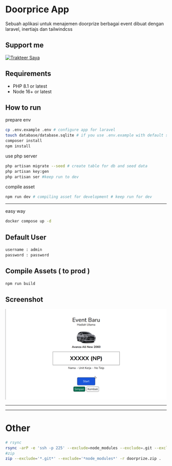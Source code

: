 # Doorprice App

Sebuah aplikasi untuk menajemen doorprize berbagai event dibuat dengan laravel, inertiajs dan tailwindcss

## Support me

<a href="https://trakteer.id/ajikamaludin" target="_blank"><img id="wse-buttons-preview" src="https://cdn.trakteer.id/images/embed/trbtn-blue-2.png" height="40" style="border:0px;height:40px;" alt="Trakteer Saya"></a>

## Requirements

-   PHP 8.1 or latest
-   Node 16+ or latest

## How to run

prepare env

```bash
cp .env.example .env # configure app for laravel
touch database/database.sqlite # if you use .env.example with default sqlite database
composer install
npm install
```

use php server

```bash
php artisan migrate --seed # create table for db and seed data
php artisan key:gen
php artisan ser #keep run to dev
```

compile asset

```bash
npm run dev # compiling asset for development # keep run for dev
```

<hr/>

easy way

```bash
docker compose up -d
```

## Default User

```bash
username : admin
password : password
```

## Compile Assets ( to prod )

```bash
npm run build
```

## Screenshot

![](screenshot1.gif?raw=true)

<hr/>
<hr/>

# Other

```bash
# rsync
rsync -arP -e 'ssh -p 225' --exclude=node_modules --exclude=.git --exclude=public/hot --exclude=public/uploads --exclude=database/database.sqlite --exclude=.env . arm@ajikamaludin.id:/home/arm/projects/www/doorprize
#zip
zip --exclude='*.git*' --exclude='*node_modules*' -r doorprize.zip .
```
